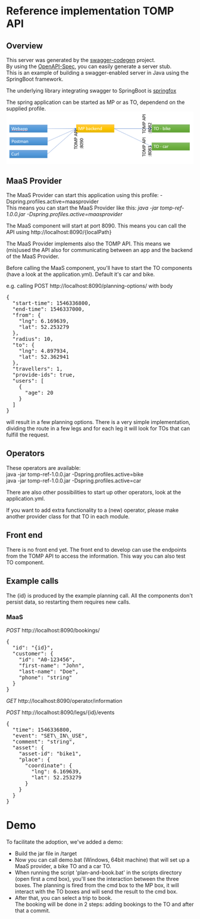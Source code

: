 # Reference implementation TOMP API

## Overview  
This server was generated by the [swagger-codegen](https://github.com/swagger-api/swagger-codegen) project.  
By using the [OpenAPI-Spec](https://github.com/swagger-api/swagger-core), you can easily generate a server stub.  
This is an example of building a swagger-enabled server in Java using the SpringBoot framework.  

The underlying library integrating swagger to SpringBoot is [springfox](https://github.com/springfox/springfox)  

The spring application can be started as MP or as TO, dependend on the supplied profile.<br>
![alt text](demo-setup.png "The demo setup")


## MaaS Provider
The MaaS Provider can start this application using this profile: -Dspring.profiles.active=maasprovider<br>
This means you can start the MaaS Provider like this: _java -jar tomp-ref-1.0.0.jar -Dspring.profiles.active=maasprovider_<br>

The MaaS component will start at port 8090. This means you can call the API using http://localhost:8090/{localPath}

The MaaS Provider implements also the TOMP API. This means we (mis)used the API also for communicating between an app and the backend of the MaaS Provider. 

Before calling the MaaS component, you'll have to start the TO components (have a look at the application.yml). Default it's car and bike.

e.g. calling POST http://localhost:8090/planning-options/ with body 
<pre>{
  "start-time": 1546336800,
  "end-time": 1546337000,
  "from": {
    "lng": 6.169639,
    "lat": 52.253279
  },
  "radius": 10,
  "to": {
    "lng": 4.897934,
    "lat": 52.362941
  },
  "travellers": 1,
  "provide-ids": true,
  "users": [
    {
      "age": 20
    }
  ]
}</pre>
will result in a few planning options. There is a very simple implementation, dividing the route in a few legs and for each leg it will look for TOs that can fulfill the request. 

## Operators
These operators are available:<br>
java -jar tomp-ref-1.0.0.jar -Dspring.profiles.active=bike<br>
java -jar tomp-ref-1.0.0.jar -Dspring.profiles.active=car<br>

There are also other possibilities to start up other operators, look at the application.yml. 

If you want to add extra functionality to a (new) operator, please make another provider class for that TO in each module.

## Front end
There is no front end yet. The front end to develop can use the endpoints from the TOMP API to access the information. This way you can also test TO component.

## Example calls
The {id} is produced by the example planning call. All the components don't persist data, so restarting them requires new calls.

### MaaS
_POST_ http://localhost:8090/bookings/
<pre>{
  "id": "{id}",
  "customer": {
    "id": "A0-123456",
    "first-name": "John",
    "last-name": "Doe",
    "phone": "string"
  }
}</pre>


_GET_ http://localhost:8090/operator/information

_POST_ http://localhost:8090/legs/{id}/events
<pre>{
  "time": 1546336800,
  "event": "SET\_IN\_USE",
  "comment": "string",
  "asset": {
    "asset-id": "bike1",
    "place": {
      "coordinate": {
        "lng": 6.169639,
        "lat": 52.253279
      }
    }
  }
}</pre>

# Demo
To facilitate the adoption, we've added a demo: 

- Build the jar file in /target
- Now you can call demo.bat (Windows, 64bit machine) that will set up a MaaS provider, a bike TO and a car TO. <br>
- When running the script 'plan-and-book.bat' in the scripts directory (open first a cmd box), you'll see the interaction between the three boxes. The planning is fired from the cmd box to the MP box, it will interact with the TO boxes and will send the result to the cmd box. 
- After that, you can select a trip to book. <br> The booking will be done in 2 steps: adding bookings to the TO and after that a commit.